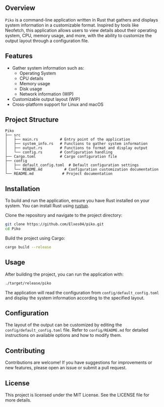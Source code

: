 ## Overview
`Piko` is a command-line application written in Rust that gathers and displays system information in a customizable format. Inspired by tools like Neofetch, this application allows users to view details about their operating system, CPU, memory usage, and more, with the ability to customize the output layout through a configuration file.

## Features
- Gather system information such as:
  - Operating System
  - CPU details
  - Memory usage
  - Disk usage
  - Network information (WIP)
- Customizable output layout (WIP)
- Cross-platform support for Linux and macOS

## Project Structure
```
Piko
├── src
│   ├── main.rs          # Entry point of the application
│   ├── system_info.rs   # Functions to gather system information
│   ├── output.rs        # Functions to format and display output
│   └── config.rs        # Configuration handling
├── Cargo.toml           # Cargo configuration file
├── config
│   ├── default_config.toml  # Default configuration settings
│   └── README.md          # Configuration customization documentation
└── README.md             # Project documentation
```

## Installation
To build and run the application, ensure you have Rust installed on your system. You can install Rust using [rustup](https://rustup.rs/).

Clone the repository and navigate to the project directory:

```bash
git clone https://github.com/Elxes04/piko.git
cd Piko
```

Build the project using Cargo:

```bash
cargo build --release
```

## Usage
After building the project, you can run the application with:

```bash
./target/release/piko
```

The application will read the configuration from `config/default_config.toml` and display the system information according to the specified layout.

## Configuration
The layout of the output can be customized by editing the `config/default_config.toml` file. Refer to `config/README.md` for detailed instructions on available options and how to modify them.

## Contributing
Contributions are welcome! If you have suggestions for improvements or new features, please open an issue or submit a pull request.

## License
This project is licensed under the MIT License. See the LICENSE file for more details.
